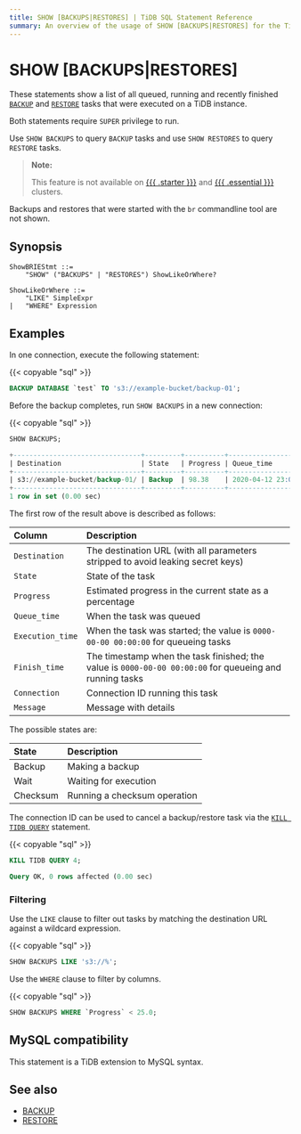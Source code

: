 ```yaml
---
title: SHOW [BACKUPS|RESTORES] | TiDB SQL Statement Reference
summary: An overview of the usage of SHOW [BACKUPS|RESTORES] for the TiDB database.
---
```


# SHOW [BACKUPS|RESTORES]

These statements show a list of all queued, running and recently finished [`BACKUP`](/sql-statements/sql-statement-backup.md) and [`RESTORE`](/sql-statements/sql-statement-restore.md) tasks that were executed on a TiDB instance.

Both statements require `SUPER` privilege to run.

Use `SHOW BACKUPS` to query `BACKUP` tasks and use `SHOW RESTORES` to query `RESTORE` tasks.

> **Note:**
>
> This feature is not available on [{{{ .starter }}}](https://docs.pingcap.com/tidbcloud/select-cluster-tier#tidb-cloud-serverless) and [{{{ .essential }}}](https://docs.pingcap.com/tidbcloud/select-cluster-tier#essential) clusters.

Backups and restores that were started with the `br` commandline tool are not shown.

## Synopsis

```ebnf+diagram
ShowBRIEStmt ::=
    "SHOW" ("BACKUPS" | "RESTORES") ShowLikeOrWhere?

ShowLikeOrWhere ::=
    "LIKE" SimpleExpr
|   "WHERE" Expression
```

## Examples

In one connection, execute the following statement:

{{< copyable "sql" >}}

```sql
BACKUP DATABASE `test` TO 's3://example-bucket/backup-01';
```

Before the backup completes, run `SHOW BACKUPS` in a new connection:

{{< copyable "sql" >}}

```sql
SHOW BACKUPS;
```

```sql
+--------------------------------+---------+----------+---------------------+---------------------+-------------+------------+---------+
| Destination                    | State   | Progress | Queue_time          | Execution_time      | Finish_time | Connection | Message |
+--------------------------------+---------+----------+---------------------+---------------------+-------------+------------+---------+
| s3://example-bucket/backup-01/ | Backup  | 98.38    | 2020-04-12 23:09:03 | 2020-04-12 23:09:25 |        NULL |          4 | NULL    |
+--------------------------------+---------+----------+---------------------+---------------------+-------------+------------+---------+
1 row in set (0.00 sec)
```

The first row of the result above is described as follows:

| Column | Description |
| :-------- | :--------- |
| `Destination` | The destination URL (with all parameters stripped to avoid leaking secret keys) |
| `State` | State of the task |
| `Progress` | Estimated progress in the current state as a percentage |
| `Queue_time` | When the task was queued |
| `Execution_time` | When the task was started; the value is `0000-00-00 00:00:00` for queueing tasks |
| `Finish_time` | The timestamp when the task finished; the value is `0000-00-00 00:00:00` for queueing and running tasks |
| `Connection` | Connection ID running this task |
| `Message` | Message with details |

The possible states are:

| State | Description |
| :-----|:------------|
| Backup | Making a backup |
| Wait | Waiting for execution |
| Checksum | Running a checksum operation |

The connection ID can be used to cancel a backup/restore task via the [`KILL TIDB QUERY`](/sql-statements/sql-statement-kill.md) statement.

{{< copyable "sql" >}}

```sql
KILL TIDB QUERY 4;
```

```sql
Query OK, 0 rows affected (0.00 sec)
```

### Filtering

Use the `LIKE` clause to filter out tasks by matching the destination URL against a wildcard expression.

{{< copyable "sql" >}}

```sql
SHOW BACKUPS LIKE 's3://%';
```

Use the `WHERE` clause to filter by columns.

{{< copyable "sql" >}}

```sql
SHOW BACKUPS WHERE `Progress` < 25.0;
```

## MySQL compatibility

This statement is a TiDB extension to MySQL syntax.

## See also

* [BACKUP](/sql-statements/sql-statement-backup.md)
* [RESTORE](/sql-statements/sql-statement-restore.md)
